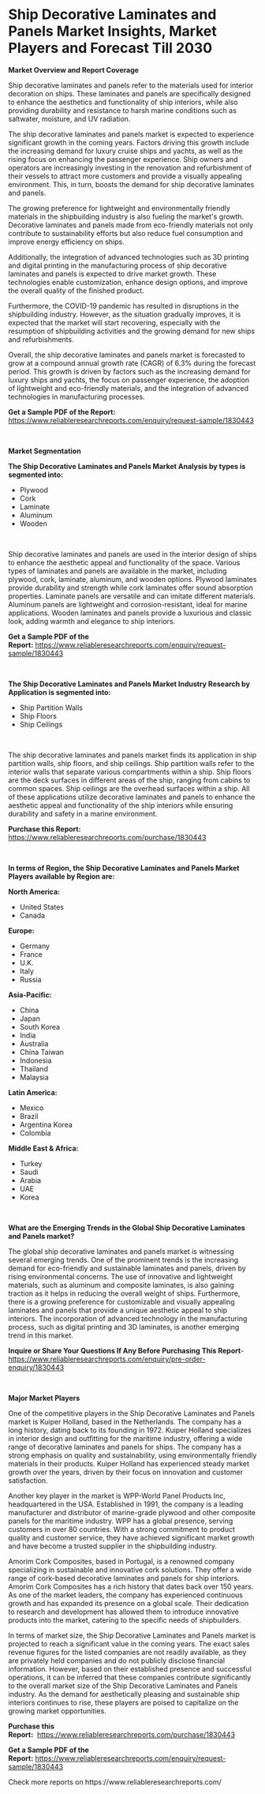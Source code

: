 <p><h1>Ship Decorative Laminates and Panels Market Insights, Market Players and Forecast Till 2030</h1></p><p><strong>Market Overview and Report Coverage</strong></p>
<p><p>Ship decorative laminates and panels refer to the materials used for interior decoration on ships. These laminates and panels are specifically designed to enhance the aesthetics and functionality of ship interiors, while also providing durability and resistance to harsh marine conditions such as saltwater, moisture, and UV radiation.</p><p>The ship decorative laminates and panels market is expected to experience significant growth in the coming years. Factors driving this growth include the increasing demand for luxury cruise ships and yachts, as well as the rising focus on enhancing the passenger experience. Ship owners and operators are increasingly investing in the renovation and refurbishment of their vessels to attract more customers and provide a visually appealing environment. This, in turn, boosts the demand for ship decorative laminates and panels.</p><p>The growing preference for lightweight and environmentally friendly materials in the shipbuilding industry is also fueling the market's growth. Decorative laminates and panels made from eco-friendly materials not only contribute to sustainability efforts but also reduce fuel consumption and improve energy efficiency on ships.</p><p>Additionally, the integration of advanced technologies such as 3D printing and digital printing in the manufacturing process of ship decorative laminates and panels is expected to drive market growth. These technologies enable customization, enhance design options, and improve the overall quality of the finished product.</p><p>Furthermore, the COVID-19 pandemic has resulted in disruptions in the shipbuilding industry. However, as the situation gradually improves, it is expected that the market will start recovering, especially with the resumption of shipbuilding activities and the growing demand for new ships and refurbishments.</p><p>Overall, the ship decorative laminates and panels market is forecasted to grow at a compound annual growth rate (CAGR) of 6.3% during the forecast period. This growth is driven by factors such as the increasing demand for luxury ships and yachts, the focus on passenger experience, the adoption of lightweight and eco-friendly materials, and the integration of advanced technologies in manufacturing processes.</p></p>
<p><strong>Get a Sample PDF of the Report:</strong> <a href="https://www.reliableresearchreports.com/enquiry/request-sample/1830443">https://www.reliableresearchreports.com/enquiry/request-sample/1830443</a></p>
<p>&nbsp;</p>
<p><strong>Market Segmentation</strong></p>
<p><strong>The Ship Decorative Laminates and Panels Market Analysis by types is segmented into:</strong></p>
<p><ul><li>Plywood</li><li>Cork</li><li>Laminate</li><li>Aluminum</li><li>Wooden</li></ul></p>
<p>&nbsp;</p>
<p><p>Ship decorative laminates and panels are used in the interior design of ships to enhance the aesthetic appeal and functionality of the space. Various types of laminates and panels are available in the market, including plywood, cork, laminate, aluminum, and wooden options. Plywood laminates provide durability and strength while cork laminates offer sound absorption properties. Laminate panels are versatile and can imitate different materials. Aluminum panels are lightweight and corrosion-resistant, ideal for marine applications. Wooden laminates and panels provide a luxurious and classic look, adding warmth and elegance to ship interiors.</p></p>
<p><strong>Get a Sample PDF of the Report:</strong>&nbsp;<a href="https://www.reliableresearchreports.com/enquiry/request-sample/1830443">https://www.reliableresearchreports.com/enquiry/request-sample/1830443</a></p>
<p>&nbsp;</p>
<p><strong>The Ship Decorative Laminates and Panels Market Industry Research by Application is segmented into:</strong></p>
<p><ul><li>Ship Partition Walls</li><li>Ship Floors</li><li>Ship Ceilings</li></ul></p>
<p>&nbsp;</p>
<p><p>The ship decorative laminates and panels market finds its application in ship partition walls, ship floors, and ship ceilings. Ship partition walls refer to the interior walls that separate various compartments within a ship. Ship floors are the deck surfaces in different areas of the ship, ranging from cabins to common spaces. Ship ceilings are the overhead surfaces within a ship. All of these applications utilize decorative laminates and panels to enhance the aesthetic appeal and functionality of the ship interiors while ensuring durability and safety in a marine environment.</p></p>
<p><strong>Purchase this Report:</strong>&nbsp; <a href="https://www.reliableresearchreports.com/purchase/1830443">https://www.reliableresearchreports.com/purchase/1830443</a></p>
<p>&nbsp;</p>
<p><strong>In terms of Region, the Ship Decorative Laminates and Panels Market Players available by Region are:</strong></p>
<p>
    <p> <strong> North America: </strong>
        <ul>
            <li>United States</li>
            <li>Canada</li>
        </ul>
        </p> 
    <p> <strong> Europe: </strong>
        <ul>
            <li>Germany</li>
            <li>France</li>
            <li>U.K.</li>
            <li>Italy</li>
            <li>Russia</li>
        </ul>
        </p> 
    <p> <strong> Asia-Pacific: </strong>
        <ul>
            <li>China</li>
            <li>Japan</li>
            <li>South Korea</li>
            <li>India</li>
            <li>Australia</li>
            <li>China Taiwan</li>
            <li>Indonesia</li>
            <li>Thailand</li>
            <li>Malaysia</li>
        </ul>
        </p> 
    <p> <strong> Latin America: </strong>
        <ul>
            <li>Mexico</li>
            <li>Brazil</li>
            <li>Argentina Korea</li>
            <li>Colombia</li>
        </ul>
        </p> 
    <p> <strong> Middle East & Africa: </strong>
        <ul>
            <li>Turkey</li>
            <li>Saudi</li>
            <li>Arabia</li>
            <li>UAE</li>
            <li>Korea</li>
        </ul>
    </p>
    </p>
<p>&nbsp;</p>
<p><strong>What are the Emerging Trends in the Global Ship Decorative Laminates and Panels market?</strong></p>
<p><p>The global ship decorative laminates and panels market is witnessing several emerging trends. One of the prominent trends is the increasing demand for eco-friendly and sustainable laminates and panels, driven by rising environmental concerns. The use of innovative and lightweight materials, such as aluminum and composite laminates, is also gaining traction as it helps in reducing the overall weight of ships. Furthermore, there is a growing preference for customizable and visually appealing laminates and panels that provide a unique aesthetic appeal to ship interiors. The incorporation of advanced technology in the manufacturing process, such as digital printing and 3D laminates, is another emerging trend in this market.</p></p>
<p><strong>Inquire or Share Your Questions If Any Before Purchasing This Report</strong>- <a href="https://www.reliableresearchreports.com/enquiry/pre-order-enquiry/1830443">https://www.reliableresearchreports.com/enquiry/pre-order-enquiry/1830443</a></p>
<p>&nbsp;</p>
<p><strong>Major Market Players</strong></p>
<p><p>One of the competitive players in the Ship Decorative Laminates and Panels market is Kuiper Holland, based in the Netherlands. The company has a long history, dating back to its founding in 1972. Kuiper Holland specializes in interior design and outfitting for the maritime industry, offering a wide range of decorative laminates and panels for ships. The company has a strong emphasis on quality and sustainability, using environmentally friendly materials in their products. Kuiper Holland has experienced steady market growth over the years, driven by their focus on innovation and customer satisfaction.</p><p>Another key player in the market is WPP-World Panel Products Inc, headquartered in the USA. Established in 1991, the company is a leading manufacturer and distributor of marine-grade plywood and other composite panels for the maritime industry. WPP has a global presence, serving customers in over 80 countries. With a strong commitment to product quality and customer service, they have achieved significant market growth and have become a trusted supplier in the shipbuilding industry.</p><p>Amorim Cork Composites, based in Portugal, is a renowned company specializing in sustainable and innovative cork solutions. They offer a wide range of cork-based decorative laminates and panels for ship interiors. Amorim Cork Composites has a rich history that dates back over 150 years. As one of the market leaders, the company has experienced continuous growth and has expanded its presence on a global scale. Their dedication to research and development has allowed them to introduce innovative products into the market, catering to the specific needs of shipbuilders.</p><p>In terms of market size, the Ship Decorative Laminates and Panels market is projected to reach a significant value in the coming years. The exact sales revenue figures for the listed companies are not readily available, as they are privately held companies and do not publicly disclose financial information. However, based on their established presence and successful operations, it can be inferred that these companies contribute significantly to the overall market size of the Ship Decorative Laminates and Panels industry. As the demand for aesthetically pleasing and sustainable ship interiors continues to rise, these players are poised to capitalize on the growing market opportunities.</p></p>
<p><strong>Purchase this Report:</strong>&nbsp;&nbsp;<a href="https://www.reliableresearchreports.com/purchase/1830443">https://www.reliableresearchreports.com/purchase/1830443</a></p>
<p></p>
<p><strong>Get a Sample PDF of the Report:</strong>&nbsp;<a href="https://www.reliableresearchreports.com/enquiry/request-sample/1830443">https://www.reliableresearchreports.com/enquiry/request-sample/1830443</a></p>
<p>Check more reports on https://www.reliableresearchreports.com/</p>